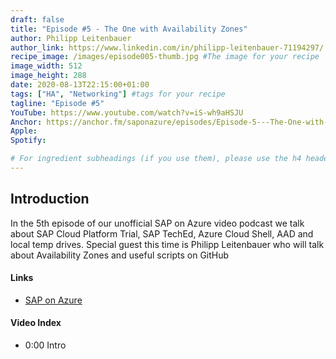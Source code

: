 ```yaml
---
draft: false
title: "Episode #5 - The One with Availability Zones"
author: Philipp Leitenbauer
author_link: https://www.linkedin.com/in/philipp-leitenbauer-71194297/
recipe_image: /images/episode005-thumb.jpg #The image for your recipe
image_width: 512
image_height: 288
date: 2020-08-13T22:15:00+01:00
tags: ["HA", "Networking"] #tags for your recipe
tagline: "Episode #5"
YouTube: https://www.youtube.com/watch?v=iS-wh9aHSJU
Anchor: https://anchor.fm/saponazure/episodes/Episode-5---The-One-with-Availability-Zones-Philipp-Leitenbauer-ejab8o
Apple: 
Spotify:  

# For ingredient subheadings (if you use them), please use the h4 header.  For print view I have those elements targeted
---
```



## Introduction

In the 5th episode of our unofficial SAP on Azure video podcast we talk about SAP Cloud Platform Trial, SAP TechEd, Azure Cloud Shell, AAD and local temp drives. Special guest this time is Philipp Leitenbauer who will talk about Availability Zones and useful scripts on GitHub

#### Links

- [SAP on Azure](https://github.com/hobru/SAPonAzure)


#### Video Index

- 0:00 Intro
